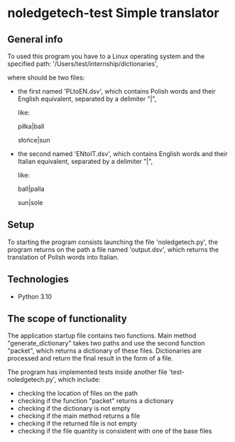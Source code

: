 # noledgetech-test Simple translator

## General info
To used this program you have to a Linux operating system and the specified path: '/Users/test/internship/dictionaries',

where should be two files:


- the first named 'PLtoEN.dsv', which contains Polish words and their English equivalent, separated by a delimiter "|",
  
  like:
  
  piłka|ball
  
  słońce|sun

- the second named 'ENtoIT.dsv', which contains English words and their Italian equivalent, separated by a delimiter "|",
  
  like:
  
  ball|palla
  
  sun|sole

## Setup
To starting the program consists launching the file 'noledgetech.py', the program returns on the path a file named 'output.dsv',
which returns the translation of Polish words into Italian.


## Technologies
- Python 3.10

## The scope of functionality
The application startup file contains two functions. Main method "generate_dictionary" takes two paths and use the second function "packet",
which returns a dictionary of these files.
Dictionaries are processed and return the final result in the form of a file.


The program has implemented tests inside another file 'test-noledgetech.py', which include:

- checking the location of files on the path
- checking if the function "packet" returns a dictionary
- checking if the dictionary is not empty
- checking if the main method returns a file
- checking if the returned file is not empty
- checking if the file quantity is consistent with one of the base files
